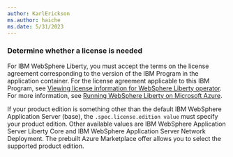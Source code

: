 ```yaml
---
author: KarlErickson
ms.author: haiche
ms.date: 5/31/2023
---
```


### Determine whether a license is needed

For IBM WebSphere Liberty, you must accept the terms on the license agreement corresponding to the version of the IBM Program in the application container. For the license agreement applicable to this IBM Program, see [Viewing license information for WebSphere Liberty operator](https://ibm.biz/was-license). For more information, see [Running WebSphere Liberty on Microsoft Azure](https://www.ibm.com/docs/was-liberty/core?topic=container-running-websphere-liberty-microsoft-azure).

If your product edition is something other than the default IBM WebSphere Application Server (base), the `.spec.license.edition value` must specify your product edition. Other available values are IBM WebSphere Application Server Liberty Core and IBM WebSphere Application Server Network Deployment. The prebuilt Azure Marketplace offer allows you to select the supported product edition.

